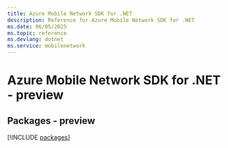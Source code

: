 ```yaml
---
title: Azure Mobile Network SDK for .NET
description: Reference for Azure Mobile Network SDK for .NET
ms.date: 06/05/2025
ms.topic: reference
ms.devlang: dotnet
ms.service: mobilenetwork
---
```

# Azure Mobile Network SDK for .NET - preview
## Packages - preview
[!INCLUDE [packages](mobile-network-index.md)]